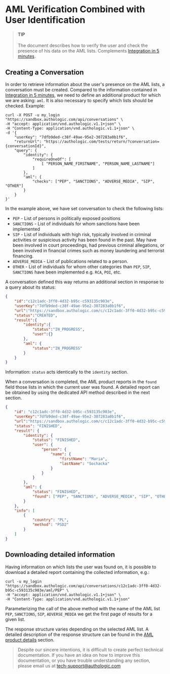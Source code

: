 # AML Verification Combined with User Identification

<!-- theme: info -->
> #### TIP
> 
> The document describes how to verify the user and check the presence of his data on the AML lists. 
> Complements [Integration in 5 minutes](5minutesTutorial.md).

## Creating a Conversation

In order to retrieve information about the user's presence on the AML lists, a conversation must be created. 
Compared to the information contained in [Integration in 5 minutes](5minutesTutorial.md), we need to define an 
additional product for which we are asking: `aml`. It is also necessary to specify which lists should be checked. Example:

```shell
curl -X POST -u my_login "https://sandbox.authologic.com/api/conversations" \
-H "accept: application/vnd.authologic.v1.1+json" \
-H "Content-Type: application/vnd.authologic.v1.1+json" \
-d '{
    "userKey": "7dfb9ded-c38f-49ae-95e2-307283a0b1f6",
    "returnUrl": "https://authologic.com/tests/return/?conversation={conversationId}",
    "query": {
        "identity": {
            "requireOneOf": [
                [ "PERSON_NAME_FIRSTNAME", "PERSON_NAME_LASTNAME"]
            ]
        },
        "aml": {
            "checks": ["PEP", "SANCTIONS", "ADVERSE_MEDIA", "SIP", "OTHER"]
        }
    }
}'
```

In the example above, we have set conversation to check the following lists:

- `PEP` - List of persons in politically exposed positions
- `SANCTIONS` - List of individuals for whom sanctions have been implemented
- `SIP` - List of individuals with high risk, typically involved in criminal activities or suspicious activity has been found in the past. May have been involved in court proceedings, had previous criminal allegations, or been involved in financial crimes such as money laundering and terrorist financing.
- `ADVERSE_MEDIA` - List of publications related to a person.
- `OTHER` - List of individuals for whom other categories than `PEP`, `SIP`, `SANCTIONS` have been implemented e.g. `RCA`, `POI`, etc.

A conversation defined this way returns an additional section in response to a query about its status:

```json
{
    "id":"c12c1adc-3ff0-4d32-b95c-c593135c903e",
    "userKey":"7dfb9ded-c38f-49ae-95e2-307283a0b1f6",
    "url":"https://sandbox.authologic.com/c/c12c1adc-3ff0-4d32-b95c-c593135c903e",
    "status":"CREATED",
    "result":{
        "identity":{
            "status":"IN_PROGRESS",
            "user":{}
        },
        "aml": {
            "status":"IN_PROGRESS"
        }
    }
}
```

Information: `status` acts identically to the `identity` section.

When a conversation is completed, the AML product reports in the `found` field those lists in which the
current user was found. A detailed report can be obtained by using the dedicated API method described
in the next section.

```json
{
    "id": "c12c1adc-3ff0-4d32-b95c-c593135c903e",
    "userKey":"7dfb9ded-c38f-49ae-95e2-307283a0b1f6",
    "url":"https://sandbox.authologic.com/c/c12c1adc-3ff0-4d32-b95c-c593135c903e",
    "status": "FINISHED",
    "result": {
        "identity": {
            "status": "FINISHED",
            "user": {
                "person": {
                    "name": {
                        "firstName": "Maria",
                        "lastName": "Sochacka"
                    }
                }
            }
        },
        "aml": {
            "status": "FINISHED",
            "found": ["PEP", "SANCTIONS", "ADVERSE_MEDIA", "SIP", "OTHER"]
        }
    },
    "info": [
        {
            "country": "PL",
            "method": "PSD2"
        }
    ]
}
```

## Downloading detailed information

Having information on which lists the user was found on, it is possible to download a detailed report containing the 
collected information, e.g.:

```shell
curl -u my_login "https://sandbox.authologic.com/api/conversations/c12c1adc-3ff0-4d32-b95c-c593135c903e/aml/PEP" \
-H "accept: application/vnd.authologic.v1.1+json" \
-H "Content-Type: application/vnd.authologic.v1.1+json"
```

Parameterizing the call of the above method with the name of the AML list 
`PEP`, `SANCTIONS`, `SIP`, `ADVERSE_MEDIA` we get the first page of results for a given list.

The response structure varies depending on the selected AML list. A detailed 
description of the response structure can be found in the [AML product details](api/GET_conversations_ID_aml.md)
section.

<!-- theme: info -->
>
> Despite our sincere intentions, it is difficult to create perfect technical documentation.
> If you have an idea on how to improve this documentation, or you have trouble understanding any section,
> please email us at tech-support@authologic.com


